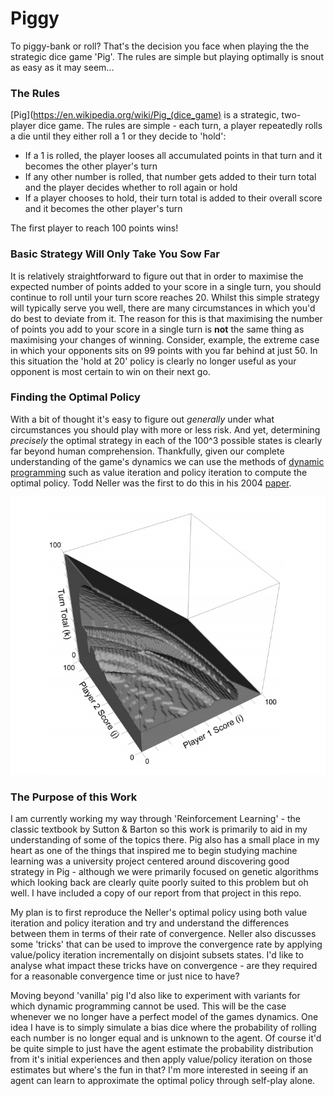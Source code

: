 # Piggy
To piggy-bank or roll? That's the decision you face when playing the the strategic dice game 'Pig'. The rules are simple but playing optimally is snout as easy as it may seem...

### The Rules

[Pig](https://en.wikipedia.org/wiki/Pig_(dice_game) is a strategic, two-player dice game. The rules are simple - each 
turn, a player repeatedly rolls a die until they either roll a 1 or they decide to 'hold':

- If a 1 is rolled, the player looses all accumulated points in that turn and it becomes the other player's turn
- If any other number is rolled, that number gets added to their turn total and the player decides whether to roll again or hold
- If a player chooses to hold, their turn total is added to their overall score and it becomes the other player's turn

The first player to reach 100 points wins!

### Basic Strategy Will Only Take You Sow Far

It is relatively straightforward to figure out that in order to maximise the expected number of points added to your score in
a single turn, you should continue to roll until your turn score reaches 20. Whilst this simple strategy will typically serve you well,
there are many circumstances in which you'd do best to deviate from it. The reason for this is that maximising the number of 
points you add to your score in a single turn is **not** the same thing as maximising your changes of winning. Consider, 
example, the extreme case in which your opponents sits on 99 points with you far behind at just 50. In this situation the
'hold at 20' policy is clearly no longer useful as your opponent is most certain to win on their next go.

### Finding the Optimal Policy

With a bit of thought it's easy to figure out _generally_ under what circumstances you should play with more or less risk.
And yet, determining _precisely_ the optimal strategy in each of the 100^3 possible states is clearly far beyond human
comprehension. Thankfully, given our complete understanding of the game's dynamics we can use the methods of 
[dynamic programming](https://en.wikipedia.org/wiki/Dynamic_programming) such as value iteration and policy iteration
to compute the optimal policy. Todd Neller was the first to do this in his 2004 [paper](https://cupola.gettysburg.edu/cgi/viewcontent.cgi?article=1003&context=csfac).

![Alt text](nellers_optimal_policy.png?raw=true "Visualization of the optimal policy for pig from Neller's paper")

### The Purpose of this Work

I am currently working my way through 'Reinforcement Learning' - the classic textbook by Sutton & Barton so this work is
primarily to aid in my understanding of some of the topics there. Pig also has a small place in my heart as one of the 
things that inspired me to begin studying machine learning was a university project centered around discovering
good strategy in Pig - although we were primarily focused on genetic algorithms which looking back are clearly quite
poorly suited to this problem but oh well. I have included a copy of our report from that project in this repo.

My plan is to first reproduce the Neller's optimal policy using both value iteration and policy iteration and try and 
understand the differences between them in terms of their rate of convergence. Neller also discusses some 'tricks' that
can be used to improve the convergence rate by applying value/policy iteration incrementally on disjoint subsets states.
I'd like to analyse what impact these tricks have on convergence - are they required for a reasonable convergence time
or just nice to have?

Moving beyond 'vanilla' pig I'd also like to experiment with variants for which dynamic programming cannot be used. 
This will be the case whenever we no longer have a perfect model of the games dynamics. One idea I have is to simply
simulate a bias dice where the probability of rolling each number is no longer equal and is unknown to the agent. Of course
it'd be quite simple to just have the agent estimate the probability distribution from it's initial experiences and then
apply value/policy iteration on those estimates but where's the fun in that? I'm more interested in seeing if an agent
can learn to approximate the optimal policy through self-play alone.  

  


